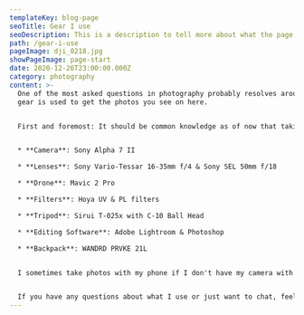 ```yaml
---
templateKey: blog-page
seoTitle: Gear I use
seoDescription: This is a description to tell more about what the page is about.
path: /gear-i-use
pageImage: dji_0218.jpg
showPageImage: page-start
date: 2020-12-26T23:00:00.000Z
category: photography
content: >-
  One of the most asked questions in photography probably resolves around which
  gear is used to get the photos you see on here.


  First and foremost: It should be common knowledge as of now that taking amazing photos and being a good photographer does not solely depend on the gear used but on the human behind the camera, so keep that in mind. It still can be insightful for some to know what I personally use to capture photos, so here's a list for all my fellow photographers and those interested in it.


  * **Camera**: Sony Alpha 7 II

  * **Lenses**: Sony Vario-Tessar 16-35mm f/4 & Sony SEL 50mm f/18

  * **Drone**: Mavic 2 Pro

  * **Filters**: Hoya UV & PL filters

  * **Tripod**: Sirui T-025x with C-10 Ball Head

  * **Editing Software**: Adobe Lightroom & Photoshop

  * **Backpack**: WANDRD PRVKE 21L


  I sometimes take photos with my phone if I don't have my camera with me, but only very few ever make it to the public. I have a Huawei Mate 20.


  If you have any questions about what I use or just want to chat, feel free to [drop me a message](/contact)!
---
```

